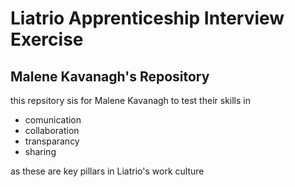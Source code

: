 # Liatrio Apprenticeship Interview Exercise
## Malene Kavanagh's Repository

this repsitory sis for Malene Kavanagh to test their skills in  
- comunication
- collaboration
- transparancy
- sharing

as these are key pillars in Liatrio's work culture


